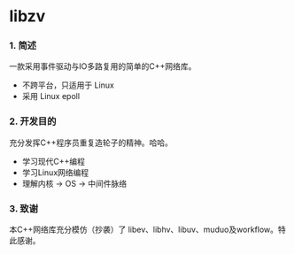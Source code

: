 # libzv
### 1. 简述

一款采用事件驱动与IO多路复用的简单的C++网络库。

- 不跨平台，只适用于 Linux
- 采用 Linux epoll

### 2. 开发目的

充分发挥C++程序员重复造轮子的精神。哈哈。

- 学习现代C++编程
- 学习Linux网络编程
- 理解内核 -> OS -> 中间件脉络

### 3. 致谢

本C++网络库充分模仿（抄袭）了 libev、libhv、libuv、muduo及workflow。特此感谢。

